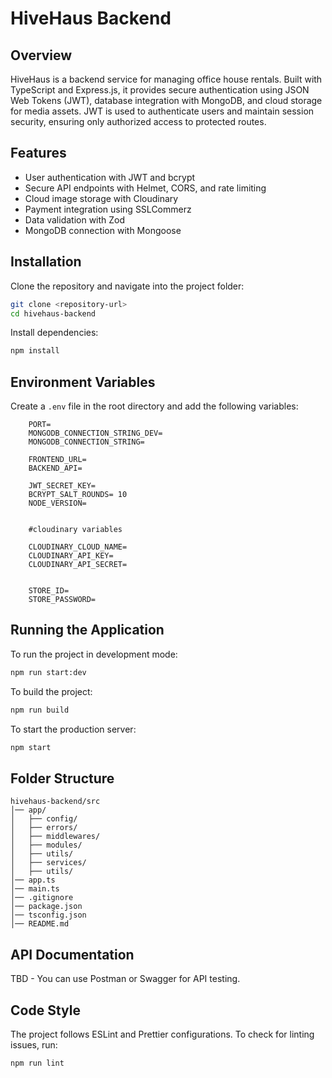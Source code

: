 # HiveHaus Backend

## Overview
HiveHaus is a backend service for managing office house rentals. Built with TypeScript and Express.js, it provides secure authentication using JSON Web Tokens (JWT), database integration with MongoDB, and cloud storage for media assets. JWT is used to authenticate users and maintain session security, ensuring only authorized access to protected routes.

## Features
- User authentication with JWT and bcrypt
- Secure API endpoints with Helmet, CORS, and rate limiting
- Cloud image storage with Cloudinary
- Payment integration using SSLCommerz
- Data validation with Zod
- MongoDB connection with Mongoose

## Installation
Clone the repository and navigate into the project folder:
```sh
git clone <repository-url>
cd hivehaus-backend
```

Install dependencies:
```sh
npm install
```

## Environment Variables
Create a `.env` file in the root directory and add the following variables:
```
    PORT=
    MONGODB_CONNECTION_STRING_DEV=
    MONGODB_CONNECTION_STRING=

    FRONTEND_URL=
    BACKEND_API=

    JWT_SECRET_KEY=
    BCRYPT_SALT_ROUNDS= 10
    NODE_VERSION=
  

    #cloudinary variables

    CLOUDINARY_CLOUD_NAME=
    CLOUDINARY_API_KEY=
    CLOUDINARY_API_SECRET=


    STORE_ID=
    STORE_PASSWORD=
```

## Running the Application
To run the project in development mode:
```sh
npm run start:dev
```

To build the project:
```sh
npm run build
```

To start the production server:
```sh
npm start
```

## Folder Structure
```
hivehaus-backend/src
│── app/
│   ├── config/           
│   ├── errors/    
│   ├── middlewares/      
│   ├── modules/          
│   ├── utils/           
│   ├── services/        
│   ├── utils/                                    
│── app.ts          
│── main.ts          
│── .gitignore          
│── package.json         
│── tsconfig.json       
│── README.md            
```

## API Documentation
TBD - You can use Postman or Swagger for API testing.

## Code Style
The project follows ESLint and Prettier configurations. To check for linting issues, run:
```sh
npm run lint
```


